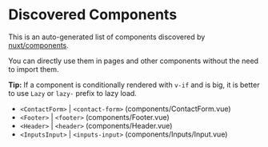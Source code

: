 # Discovered Components

This is an auto-generated list of components discovered by [nuxt/components](https://github.com/nuxt/components).

You can directly use them in pages and other components without the need to import them.

**Tip:** If a component is conditionally rendered with `v-if` and is big, it is better to use `Lazy` or `lazy-` prefix to lazy load.

- `<ContactForm>` | `<contact-form>` (components/ContactForm.vue)
- `<Footer>` | `<footer>` (components/Footer.vue)
- `<Header>` | `<header>` (components/Header.vue)
- `<InputsInput>` | `<inputs-input>` (components/Inputs/Input.vue)
